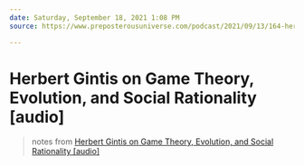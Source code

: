 ```yaml
---
date: Saturday, September 18, 2021 1:08 PM
source: https://www.preposterousuniverse.com/podcast/2021/09/13/164-herbert-gintis-on-game-theory-evolution-and-social-rationality/

---
```


# Herbert Gintis on Game Theory, Evolution, and Social Rationality [audio]

> notes from [Herbert Gintis on Game Theory, Evolution, and Social Rationality [audio]](https://www.preposterousuniverse.com/podcast/2021/09/13/164-herbert-gintis-on-game-theory-evolution-and-social-rationality/)
